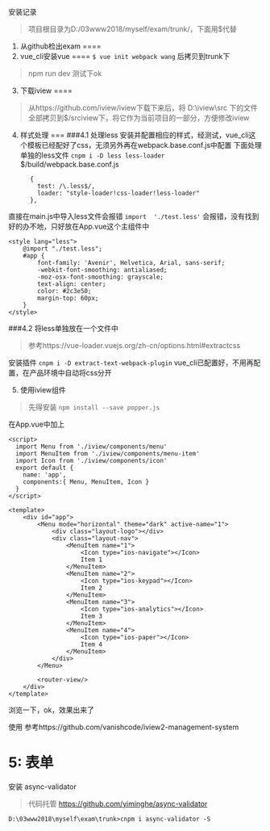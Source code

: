 安装记录
> 项目根目录为D:/03www2018/myself/exam/trunk/，下面用$代替


1. 从github检出exam
====
2. vue_cli安装vue
====
`$ vue init webpack wang` 后拷贝到trunk下

> npm run dev 测试下ok

3. 下载iview
====
> 从https://github.com/iview/iview下载下来后，将 D:\iview\src 下的文件全部拷贝到$/srciview下，将它作为当前项目的一部分，方便修改iview

4. 样式处理
===
###4.1 处理less
安装并配置相应的样式，经测试，vue_cli这个模板已经配好了css，无须另外再在webpack.base.conf.js中配置
下面处理单独的less文件
`cnpm i -D less less-loader`
$/build/webpack.base.conf.js
```
      {
        test: /\.less$/,
        loader: "style-loader!css-loader!less-loader"
      },
```
直接在main.js中导入less文件会报错
`import  './test.less'` 会报错，没有找到好的办不地，只好放在App.vue这个主组件中
```
<style lang="less">
    @import "./test.less";
    #app {
        font-family: 'Avenir', Helvetica, Arial, sans-serif;
        -webkit-font-smoothing: antialiased;
        -moz-osx-font-smoothing: grayscale;
        text-align: center;
        color: #2c3e50;
        margin-top: 60px;
    }
</style>
```
###4.2 将less单独放在一个文件中
>参考https://vue-loader.vuejs.org/zh-cn/options.html#extractcss

安装插件
`cnpm i -D extract-text-webpack-plugin`
vue_cli已配置好，不用再配置，在产品环境中自动将css分开

5. 使用iview组件
> 先得安装  `npm install --save popper.js`

在App.vue中加上
```
<script>
  import Menu from './iview/components/menu'
  import MenuItem from './iview/components/menu-item'
  import Icon from './iview/components/icon'
  export default {
    name: 'app',
    components:{ Menu, MenuItem, Icon }
  }
</script>
```

```
<template>
    <div id="app">
        <Menu mode="horizontal" theme="dark" active-name="1">
            <div class="layout-logo"></div>
            <div class="layout-nav">
                <MenuItem name="1">
                    <Icon type="ios-navigate"></Icon>
                    Item 1
                </MenuItem>
                <MenuItem name="2">
                    <Icon type="ios-keypad"></Icon>
                    Item 2
                </MenuItem>
                <MenuItem name="3">
                    <Icon type="ios-analytics"></Icon>
                    Item 3
                </MenuItem>
                <MenuItem name="4">
                    <Icon type="ios-paper"></Icon>
                    Item 4
                </MenuItem>
            </div>
        </Menu>

        <router-view/>
    </div>
</template>
```
浏览一下，ok，效果出来了

使用 参考https://github.com/vanishcode/iview2-management-system

5: 表单
===
安装 async-validator
> 代码托管 https://github.com/yiminghe/async-validator

```
D:\03www2018\myself\exam\trunk>cnpm i async-validator -S
```